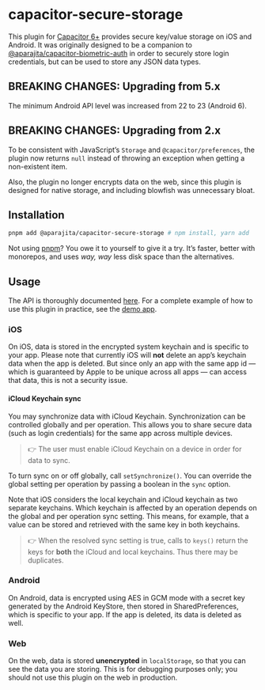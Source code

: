 <div class="markdown-body">

# capacitor-secure-storage

This plugin for [Capacitor 6+](https://capacitorjs.com) provides secure key/value storage on iOS and Android. It was originally designed to be a companion to [@aparajita/capacitor-biometric-auth](https://github.com/aparajita/capacitor-biometric-auth/#readme) in order to securely store login credentials, but can be used to store any JSON data types.

## BREAKING CHANGES: Upgrading from 5.x

The minimum Android API level was increased from 22 to 23 (Android 6).

## BREAKING CHANGES: Upgrading from 2.x

To be consistent with JavaScript’s `Storage` and `@capacitor/preferences`, the plugin now returns `null` instead of throwing an exception when getting a non-existent item.

Also, the plugin no longer encrypts data on the web, since this plugin is designed for native storage, and including blowfish was unnecessary bloat.

## Installation

```sh
pnpm add @aparajita/capacitor-secure-storage # npm install, yarn add
```

Not using [pnpm](https://pnpm.js.org/)? You owe it to yourself to give it a try. It’s faster, better with monorepos, and uses _way, way_ less disk space than the alternatives.

## Usage

The API is thoroughly documented [here](src/definitions.ts). For a complete example of how to use this plugin in practice, see the [demo app](./demo/).

### iOS

On iOS, data is stored in the encrypted system keychain and is specific to your app. Please note that currently iOS will **not** delete an app’s keychain data when the app is deleted. But since only an app with the same app id — which is guaranteed by Apple to be unique across all apps — can access that data, this is not a security issue.

#### iCloud Keychain sync

You may synchronize data with iCloud Keychain. Synchronization can be controlled globally and per operation. This allows you to share secure data (such as login credentials) for the same app across multiple devices.

> 👉 The user must enable iCloud Keychain on a device in order for data to sync.

To turn sync on or off globally, call `setSynchronize()`. You can override the global setting per operation by passing a boolean in the `sync` option.

Note that iOS considers the local keychain and iCloud keychain as two separate keychains. Which keychain is affected by an operation depends on the global and per operation sync setting. This means, for example, that a value can be stored and retrieved with the same key in both keychains.

> 👉 When the resolved sync setting is true, calls to `keys()` return the keys for **both** the iCloud and local keychains. Thus there may be duplicates.

### Android

On Android, data is encrypted using AES in GCM mode with a secret key generated by the Android KeyStore, then stored in SharedPreferences, which is specific to your app. If the app is deleted, its data is deleted as well.

### Web

On the web, data is stored **unencrypted** in `localStorage`, so that you can see the data you are storing. This is for debugging purposes only; you should not use this plugin on the web in production.

</div>
